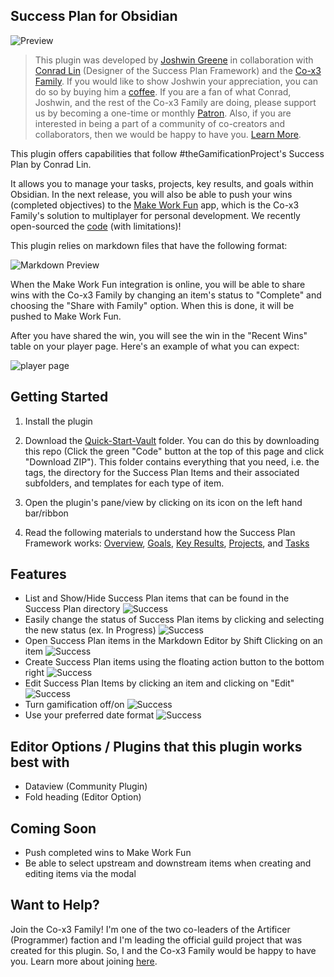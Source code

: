 ## Success Plan for Obsidian

![Preview](https://github.com/joshwingreene/obsidian-success-plan/blob/main/assets/images/obsidian-success-plan-preview.png)

> This plugin was developed by [Joshwin Greene](https://github.com/joshwingreene) in collaboration with [Conrad Lin](https://conradlin.com/) (Designer of the Success Plan Framework) and the [Co-x3 Family](https://join.co-x3.com/). If you would like to show Joshwin your appreciation, you can do so by buying him a [coffee](https://ko-fi.com/joshwingreene). If you are a fan of what Conrad, Joshwin, and the rest of the Co-x3 Family are doing, please support us by becoming a one-time or monthly [Patron](https://toolbox.co-x3.com/support-us). Also, if you are interested in being a part of a community of co-creators and collaborators, then we would be happy to have you. [Learn More](https://join.co-x3.com/community).

This plugin offers capabilities that follow #theGamificationProject's Success Plan by Conrad Lin.

It allows you to manage your tasks, projects, key results, and goals within Obsidian. In the next release, you will also be able to push your wins (completed objectives) to the [Make Work Fun](https://www.producthunt.com/posts/make-work-fun-gamify-notion-workspaces) app, which is the Co-x3 Family's solution to multiplayer for personal development. We recently open-sourced the [code](https://github.com/thex3family/make-work-fun) (with limitations)!

This plugin relies on markdown files that have the following format:

![Markdown Preview](https://github.com/joshwingreene/obsidian-success-plan/blob/main/assets/images/task-markdown-preview.png)

When the Make Work Fun integration is online, you will be able to share wins with the Co-x3 Family by changing an item's status to "Complete" and choosing the "Share with Family" option. When this is done, it will be pushed to Make Work Fun.

After you have shared the win, you will see the win in the "Recent Wins" table on your player page. Here's an example of what you can expect:

![player page](https://github.com/joshwingreene/obsidian-success-plan/blob/main/assets/images/obsidian-to-make-work-fun.png)

## Getting Started

1. Install the plugin

2. Download the [Quick-Start-Vault](https://github.com/joshwingreene/obsidian-success-plan/blob/main/assets/docs/Quick-Start-Vault) folder. You can do this by downloading this repo (Click the green "Code" button at the top of this page and click "Download ZIP"). This folder contains everything that you need, i.e. the tags, the directory for the Success Plan Items and their associated subfolders, and templates for each type of item. 

3. Open the plugin's pane/view by clicking on its icon on the left hand bar/ribbon

4. Read the following materials to understand how the Success Plan Framework works: [Overview](https://academy.co-x3.com/en/articles/5116554-success-plan-overview), [Goals](https://academy.co-x3.com/en/articles/5166915-success-plan-goals), [Key Results](https://academy.co-x3.com/en/articles/5166915-success-plan-key-results), [Projects](https://academy.co-x3.com/en/articles/5166915-success-plan-projects), and [Tasks](https://academy.co-x3.com/en/articles/5166915-success-plan-tasks)

## Features

- List and Show/Hide Success Plan items that can be found in the Success Plan directory ![Success](https://img.shields.io/badge/-success-brightgreen)
- Easily change the status of Success Plan items by clicking and selecting the new status (ex. In Progress) ![Success](https://img.shields.io/badge/-success-brightgreen)
- Open Success Plan items in the Markdown Editor by Shift Clicking on an item ![Success](https://img.shields.io/badge/-success-brightgreen)
- Create Success Plan items using the floating action button to the bottom right ![Success](https://img.shields.io/badge/-success-brightgreen)
- Edit Success Plan Items by clicking an item and clicking on "Edit" ![Success](https://img.shields.io/badge/-success-brightgreen)
- Turn gamification off/on ![Success](https://img.shields.io/badge/-success-brightgreen)
- Use your preferred date format ![Success](https://img.shields.io/badge/-success-brightgreen)

## Editor Options / Plugins that this plugin works best with

- Dataview (Community Plugin)
- Fold heading (Editor Option)

## Coming Soon

- Push completed wins to Make Work Fun
- Be able to select upstream and downstream items when creating and editing items via the modal

## Want to Help?

Join the Co-x3 Family! I'm one of the two co-leaders of the Artificer (Programmer) faction and I'm leading the official guild project that was created for this plugin. So, I and the Co-x3 Family would be happy to have you. Learn more about joining [here](https://join.co-x3.com/apply).
